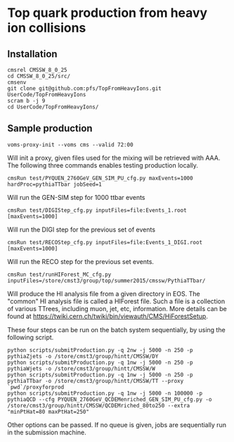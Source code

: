 # Top quark production from heavy ion collisions

## Installation

```
cmsrel CMSSW_8_0_25
cd CMSSW_8_0_25/src/
cmsenv
git clone git@github.com:pfs/TopFromHeavyIons.git UserCode/TopFromHeavyIons
scram b -j 9
cd UserCode/TopFromHeavyIons/
```

## Sample production
```
voms-proxy-init --voms cms --valid 72:00
```
Will init a proxy, given files used for the mixing will be retrieved with AAA.
The following three commands enables testing production locally.
```
cmsRun test/PYQUEN_2760GeV_GEN_SIM_PU_cfg.py maxEvents=1000 hardProc=pythiaTTbar jobSeed=1
```
Will run the GEN-SIM step for 1000 ttbar events
```
cmsRun test/DIGIStep_cfg.py inputFiles=file:Events_1.root [maxEvents=1000]
```
Will run the DIGI step for the previous set of events
```
cmsRun test/RECOStep_cfg.py inputFiles=file:Events_1_DIGI.root [maxEvents=1000]
```
Will run the RECO step for the previous set events.
```
cmsRun test/runHIForest_MC_cfg.py inputFiles=/store/cmst3/group/top/summer2015/cmssw/PythiaTTbar/
```
Will produce the HI analysis file from a given directory in EOS.
The "common" HI analysis file is called a HIForest file. 
Such a file is a collection of various TTrees, including muon, jet, etc, information. 
More details can be found at https://twiki.cern.ch/twiki/bin/viewauth/CMS/HiForestSetup. 

These four steps can be run on the batch system sequentially, by using the following script.
```
python scripts/submitProduction.py -q 2nw -j 5000 -n 250 -p pythiaZjets -o /store/cmst3/group/hintt/CMSSW/DY
python scripts/submitProduction.py -q 1nw -j 5000 -n 250 -p pythiaWjets -o /store/cmst3/group/hintt/CMSSW/W
python scripts/submitProduction.py -q 1nw -j 5000 -n 250 -p pythiaTTbar -o /store/cmst3/group/hintt/CMSSW/TT --proxy `pwd`/proxyforprod
python scripts/submitProduction.py -q 1nw -j 5000 -n 100000 -p pythiaQCD --cfg PYQUEN_2760GeV_QCDEMenriched_GEN_SIM_PU_cfg.py -o /store/cmst3/group/hintt/CMSSW/QCDEMriched_80to250 --extra "minPtHat=80 maxPtHat=250"
```
Other options can be passed. If no queue is given, jobs are sequentially run in the submission machine.


